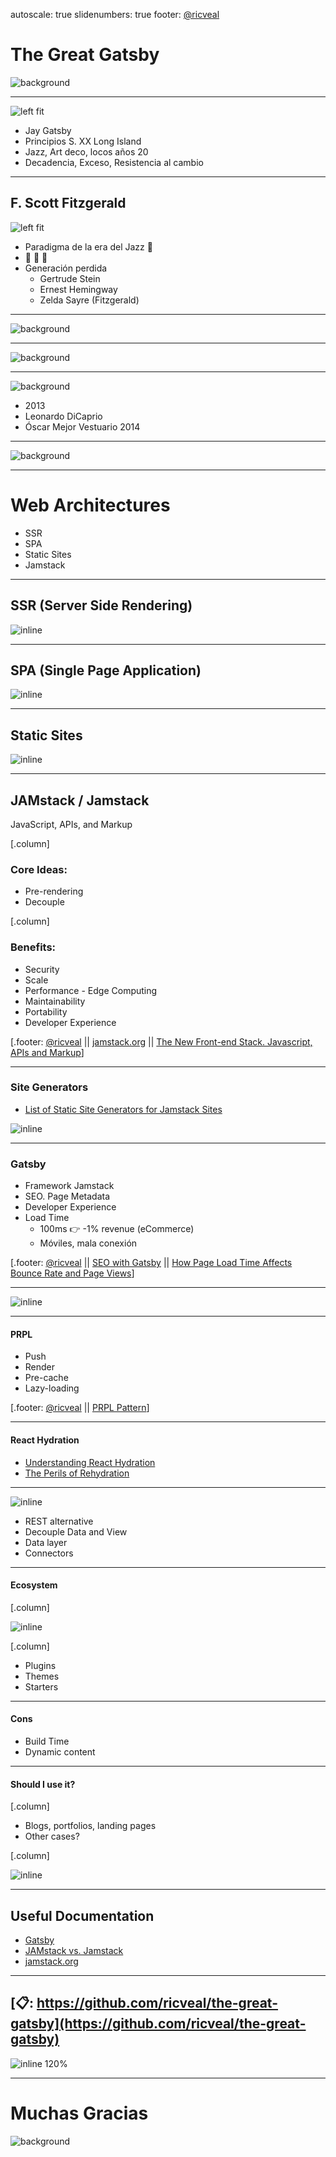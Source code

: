 autoscale: true
slidenumbers: true
footer: [@ricveal](https://ricveal.com)

# The Great Gatsby

![background](./resources/great-gatsby.jpg)

---

![left fit](./resources/book.gif)

- Jay Gatsby
- Principios S. XX Long Island
- Jazz, Art deco, locos años 20
- Decadencia, Exceso, Resistencia al cambio

---

## F. Scott Fitzgerald

![left fit](./resources/fitzgerald.jpg)

- Paradigma de la era del Jazz 🎷
- 🍻 🍷 🥃
- Generación perdida
  - Gertrude Stein
  - Ernest Hemingway
  - Zelda Sayre (Fitzgerald)

---

![background](./resources/bored_fitzgerald.gif)

---

![background](./resources/link.gif)

---

![background](./resources/movie.jpg)

- 2013
- Leonardo DiCaprio
- Óscar Mejor Vestuario 2014

---

![background](./resources/gatsby.png)

---

# Web Architectures

- SSR
- SPA
- Static Sites
- Jamstack

---

## SSR (Server Side Rendering)

![inline](./resources/ssr.png)

---

## SPA (Single Page Application)

![inline](./resources/spa.png)

---

## Static Sites

![inline](./resources/static.png)

---

## JAMstack / Jamstack

JavaScript, APIs, and Markup

[.column]
### Core Ideas:

- Pre-rendering
- Decouple

[.column]
### Benefits:

- Security
- Scale
- Performance - Edge Computing
- Maintainability
- Portability
- Developer Experience

[.footer: [@ricveal](https://ricveal.com)  ||  [jamstack.org](https://jamstack.org)  ||  [The New Front-end Stack. Javascript, APIs and Markup](https://vimeo.com/163522126)]

---

### Site Generators

- [List of Static Site Generators for Jamstack Sites](https://jamstack.org/generators/)

![inline](./resources/static-sites.gif)

---

### Gatsby

- Framework Jamstack
- SEO. Page Metadata
- Developer Experience
- Load Time
  - 100ms 👉 -1% revenue (eCommerce)
  - Móviles, mala conexión

[.footer: [@ricveal](https://ricveal.com)  ||  [SEO with Gatsby](https://www.gatsbyjs.com/docs/seo/)  ||  [How Page Load Time Affects Bounce Rate and Page Views](https://www.section.io/blog/page-load-time-bounce-rate/)]

---

![inline](./resources/react.png)

---

#### PRPL

- Push
- Render
- Pre-cache
- Lazy-loading

[.footer: [@ricveal](https://ricveal.com)  ||  [PRPL Pattern](https://www.gatsbyjs.com/docs/prpl-pattern/)]

---

#### React Hydration

- [Understanding React Hydration](https://www.gatsbyjs.com/docs/react-hydration/)
- [The Perils of Rehydration](https://joshwcomeau.com/react/the-perils-of-rehydration/)

---

![inline](./resources/graphql.png)

- REST alternative
- Decouple Data and View
- Data layer
- Connectors


---

#### Ecosystem

[.column]

![inline](./resources/joy.gif)

[.column]

- Plugins
- Themes
- Starters

---

#### Cons

- Build Time
- Dynamic content

---

#### Should I use it?

[.column]

- Blogs, portfolios, landing pages
- Other cases?

[.column]

![inline](./resources/omg.gif)

---

## Useful Documentation

- [Gatsby](https://www.gatsbyjs.com/)
- [JAMstack vs. Jamstack](https://css-tricks.com/jamstack-vs-jamstack/)
- [jamstack.org](https://jamstack.org)

---

## [📋: https://github.com/ricveal/the-great-gatsby](https://github.com/ricveal/the-great-gatsby)

![inline 120%](./resources/qr.png)

---

# Muchas Gracias

![background](./resources/ending.gif)
